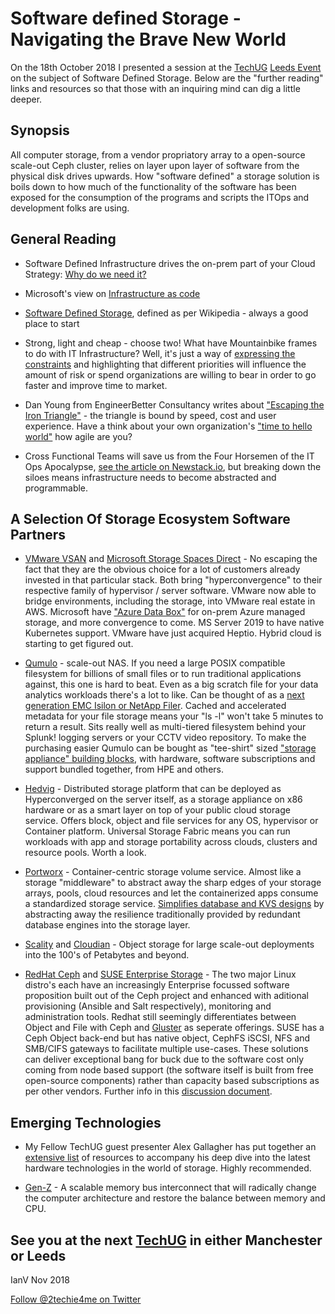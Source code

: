 # Software defined Storage - Navigating the Brave New World #

On the 18th October 2018 I presented a session at the [TechUG](https://www.technologyug.co.uk/) [Leeds Event](https://www.technologyug.co.uk/Communities/Leeds) on the subject of Software Defined Storage.
Below are the "further reading" links and resources so that those with an inquiring mind can dig a little deeper.

## Synopsis ##

All computer storage, from a vendor propriatory array to a open-source scale-out Ceph cluster, relies on layer upon layer of software from the physical disk drives upwards. How "software defined" a storage solution is boils down to how much of the functionality of the software has been exposed for the consumption of the programs and scripts the ITOps and development folks are using.

## General Reading ##

* Software Defined Infrastructure drives the on-prem part of your Cloud Strategy: [Why do we need it?](https://packetpushers.net/podcast/datanauts-147-whats-your-private-cloud-strategy/)

* Microsoft's view on [Infrastructure as code](https://www.visualstudio.com/learn/what-is-infrastructure-as-code/)

* [Software Defined Storage](https://en.wikipedia.org/wiki/Software-defined_storage), defined as per Wikipedia - always a good place to start

* Strong, light and cheap - choose two! What have Mountainbike frames to do with IT Infrastructure? Well, it's just a way of [expressing the constraints](https://medium.com/@devsociety_/good-cheap-fast-pick-two-and-how-ngos-can-play-the-triangle-like-a-pro-20d1380884a8) and highlighting that different priorities will influence the amount of risk or spend organizations are willing to bear in order to go faster and improve time to market.

* Dan Young from EngineerBetter Consultancy writes about ["Escaping the Iron Triangle"](http://www.engineerbetter.com/blog/escaping-iron-triangle/) - the triangle is bound by speed, cost and user experience. Have a think about your own organization's ["time to hello world"](https://cloud.google.com/blog/products/gcp/time-to-hello-world-vms-vs-containers-vs-paas-vs-faas) how agile are you?

* Cross Functional Teams will save us from the Four Horsemen of the IT Ops Apocalypse, [see the article on Newstack.io](https://thenewstack.io/cloud-native-devops-four-horsemen-of-the-operations-apocalypse/), but breaking down the siloes means infrastructure needs to become abstracted and programmable.

## A Selection Of Storage Ecosystem Software Partners ##

* [VMware VSAN](https://www.vmware.com/uk/products/vsan.html) and [Microsoft Storage Spaces Direct](https://docs.microsoft.com/en-us/windows-server/storage/storage-spaces/storage-spaces-direct-overview) - No escaping the fact that they are the obvious choice for a lot of customers already invested in that particular stack. Both bring "hyperconvergence" to their respective family of hypervisor / server software. VMware now able to bridge environments, including the storage, into VMware real estate in AWS. Microsoft have ["Azure Data Box"](https://azure.microsoft.com/en-gb/services/storage/databox/) for on-prem Azure managed storage, and more convergence to come. MS Server 2019 to have native Kubernetes support. VMware have just acquired Heptio. Hybrid cloud is starting to get figured out.

* [Qumulo](https://qumulo.com/) - scale-out NAS. If you need a large POSIX compatible filesystem for billions of small files or to run traditional applications against, this one is hard to beat. Even as a big scratch file for your data analytics workloads there's a lot to like. Can be thought of as a [next generation EMC Isilon or NetApp Filer](https://qumulo.com/resources/its-your-space-you-can-use-all-of-it/). Cached and accelerated metadata for your file storage means your "ls -l" won't take 5 minutes to return a result. Sits really well as multi-tiered filesystem behind your Splunk! logging servers or your CCTV video repository. To make the purchasing easier Qumulo can be bought as "tee-shirt" sized ["storage appliance" building blocks](https://qumulo.com/product/capacity/hpe/), with hardware, software subscriptions and support bundled together, from HPE and others.

* [Hedvig](https://www.hedvig.io/product#hedvig-distributed) - Distributed storage platform that can be deployed as Hyperconverged on the server itself, as a storage appliance on x86 hardware or as a smart layer on top of your public cloud storage service. Offers block, object and file services for any OS, hypervisor or Container platform. Universal Storage Fabric means you can run workloads with app and storage portability across clouds, clusters and resource pools. Worth a look.

* [Portworx](https://portworx.com/) - Container-centric storage volume service. Almost like a storage "middleware" to abstract away the sharp edges of your storage arrays, pools, cloud resources and let the containerized apps consume a standardized storage service. [Simplifies database and KVS designs](https://portworx.com/use-case/databases/) by abstracting away the resilience traditionally provided by redundant database engines into the storage layer.

* [Scality](https://www.scality.com/products/ring/) and [Cloudian](https://cloudian.com/) - Object storage for large scale-out deployments into the 100's of Petabytes and beyond.

* [RedHat Ceph](https://www.redhat.com/en/technologies/storage/ceph) and [SUSE Enterprise Storage](https://www.suse.com/products/suse-enterprise-storage/) - The two major Linux distro's each have an increasingly Enterprise focussed software proposition built out of the Ceph project and enhanced with aditional provisioning (Ansible and Salt respectively), monitoring and administration tools. Redhat still seemingly differentiates between Object and File with Ceph and [Gluster](https://www.redhat.com/en/technologies/storage/gluster) as seperate offerings. SUSE has a Ceph Object back-end but has native object, CephFS iSCSI, NFS and SMB/CIFS gateways to facilitate multiple use-cases. These solutions can deliver exceptional bang for buck due to the software cost only coming from node based support (the software itself is built from free open-source components) rather than capacity based subscriptions as per other vendors. Further info in this [discussion document](http://content.suse.com/suse-storage-fn/5-steps-to-getting-s).

## Emerging Technologies ##

* My Fellow TechUG guest presenter Alex Gallagher has put together an [extensive list](https://www.bytesizedalex.com/techug-october-2018/) of resources to accompany his deep dive into the latest hardware technologies in the world of storage. Highly recommended.

* [Gen-Z](https://www.nextplatform.com/2018/02/15/gen-z-interconnect-ready-restore-compute-memory-balance/) - A scalable memory bus interconnect that will radically change the computer architecture and restore the balance between memory and CPU.

## See you at the next [TechUG](https://www.technologyug.co.uk/) in either Manchester or Leeds ##

IanV Nov 2018

[Follow @2techie4me on Twitter](https://twitter.com/2techie4me?ref_src=twsrc%5Etfw)